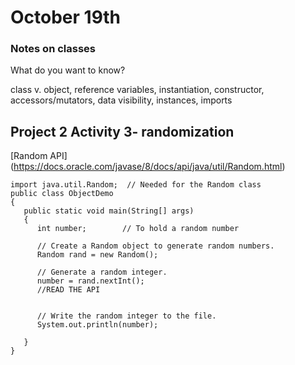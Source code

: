 # October 19th


### Notes on classes
  What do you want to know?
  
  class v. object, reference variables, instantiation, constructor, accessors/mutators, data visibility, instances, imports

## Project 2 Activity 3- randomization
[Random API] (https://docs.oracle.com/javase/8/docs/api/java/util/Random.html)
```
import java.util.Random;  // Needed for the Random class
public class ObjectDemo
{
   public static void main(String[] args) 
   {
      int number;        // To hold a random number
      
      // Create a Random object to generate random numbers.
      Random rand = new Random();
      
      // Generate a random integer.
      number = rand.nextInt();
      //READ THE API
      
      
      // Write the random integer to the file.
      System.out.println(number);
      
   }
}

```
